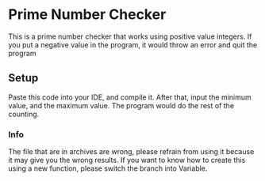 # Prime Number Checker
This is a prime number checker that works using positive value integers. If you put a negative value in the program, it would throw an error and quit the program

## Setup
Paste this code into your IDE, and compile it. After that, input the minimum value, and the maximum value. The program would do the rest of the counting.

### Info
The file that are in archives are wrong, please refrain from using it because it may give you the wrong results. 
If you want to know how to create this using a new function, please switch the branch into Variable.
